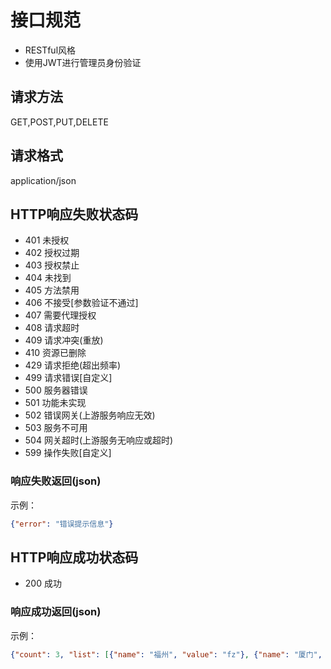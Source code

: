 # 接口规范
* RESTful风格
* 使用JWT进行管理员身份验证

## 请求方法
GET,POST,PUT,DELETE

## 请求格式
application/json

## HTTP响应失败状态码
* 401 未授权
* 402 授权过期
* 403 授权禁止
* 404 未找到
* 405 方法禁用
* 406 不接受[参数验证不通过]
* 407 需要代理授权
* 408 请求超时
* 409 请求冲突(重放)
* 410 资源已删除
* 429 请求拒绝(超出频率)
* 499 请求错误[自定义]
* 500 服务器错误
* 501 功能未实现
* 502 错误网关(上游服务响应无效)
* 503 服务不可用
* 504 网关超时(上游服务无响应或超时)
* 599 操作失败[自定义]

### 响应失败返回(json)
示例：
```json
{"error": "错误提示信息"}
```

## HTTP响应成功状态码
* 200 成功

### 响应成功返回(json)
示例：
```json
{"count": 3, "list": [{"name": "福州", "value": "fz"}, {"name": "厦门", "value": "xm"}]}
```
